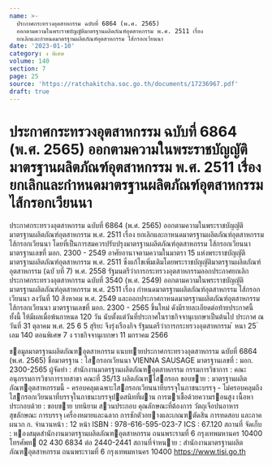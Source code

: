 ```yaml
---
name: >-
  ประกาศกระทรวงอุตสาหกรรม ฉบับที่ 6864 (พ.ศ. 2565)
  ออกตามความในพระราชบัญญัติมาตรฐานผลิตภัณฑ์อุตสาหกรรม พ.ศ. 2511 เรื่อง
  ยกเลิกและกำหนดมาตรฐานผลิตภัณฑ์อุตสาหกรรม ไส้กรอกเวียนนา
date: '2023-01-10'
category: ง พิเศษ
volume: 140
section: 7
page: 25
source: 'https://ratchakitcha.soc.go.th/documents/17236967.pdf'
draft: true
---
```


# ประกาศกระทรวงอุตสาหกรรม ฉบับที่ 6864 (พ.ศ. 2565) ออกตามความในพระราชบัญญัติมาตรฐานผลิตภัณฑ์อุตสาหกรรม พ.ศ. 2511 เรื่อง ยกเลิกและกำหนดมาตรฐานผลิตภัณฑ์อุตสาหกรรม ไส้กรอกเวียนนา

ประกาศกระทรวงอุตสาหกรรม ฉบับที่ 6864 (พ.ศ. 2565) ออกตามความในพระราชบัญญัติมาตรฐานผลิตภัณฑ์อุตสาหกรรม พ.ศ. 2511 เรื่อง ยกเลิกและกาหนดมาตรฐานผลิตภัณฑ์อุตสาหกรรม ไส้กรอกเวียนนา โดยที่เป็นการสมควรปรับปรุงมาตรฐานผลิตภัณฑ์อุตสาหกรรม ไส้กรอกเวียนนา มาตรฐานเลขที่ มอก. 2300 - 2549 อาศัยอานาจตามความในมาตรา 15 แห่งพระราชบัญญัติมาตรฐานผลิตภัณฑ์อุตสาหกรรม พ.ศ. 2511 ซึ่งแก้ไขเพิ่มเติมโดยพระราชบัญญัติมาตรฐานผลิตภัณฑ์อุตสาหกรรม (ฉบั บที่ 7) พ.ศ. 2558 รัฐมนตรีว่าการกระทรวงอุตสาหกรรมออกประกาศยกเลิกประกาศกระทรวงอุตสาหกรรม ฉบับที่ 3540 (พ.ศ. 2549) ออกตามความในพระราชบัญญัติมาตรฐานผลิตภัณฑ์อุตสาหกรรม พ.ศ. 2511 เรื่อง กำหนดมาตรฐานผลิตภัณฑ์อุตสาหกรรม ไส้กรอกเวียนนา ลงวันที่ 10 สิงหาคม พ.ศ. 2549 และออกประกาศกาหนดมาตรฐานผลิตภัณฑ์อุตสาหกรรม ไส้กรอกเวียนนา มาตรฐานเลขที่ มอก. 2300 - 2565 ขึ้นใหม่ ดังมีรายละเอียดต่อท้ายประกาศนี้ ทั้งนี้ ให้มีผลเมื่อพ้นกาหนด 120 วัน นับตั้งแต่วันที่ประกาศในราชกิจจานุเบกษาเป็นต้นไป ประกาศ ณ วันที่ 31 ตุลาคม พ.ศ. 25 6 5 สุริยะ จึงรุ่งเรืองกิจ รัฐมนตรีว่าการกระทรวงอุตสาหกรรม ้ หนา 25 ่ เลม 140 ตอนพิเศษ 7 ง ราชกิจจานุเบกษา 11 มกราคม 2566

ขอมูลมาตรฐานผลิตภัณฑอุตสาหกรรม แนบทายประกาศกระทรวงอุตสาหกรรม ฉบับที่ 6864 (พ.ศ. 2565) ชื่อมาตรฐาน : ไสกรอกเวียนนา VIENNA SAUSAGE มาตรฐานเลขที่ : มอก. 2300-2565 ผู้จัดทํา : สํานักงานมาตรฐานผลิตภัณฑอุตสาหกรรม กรรมการวิชาการ : คณะอนุกรรมการวิชาการรายสาขา คณะที่ 35/13 ผลิตภัณฑไสกรอก ขอบขาย : มาตรฐานผลิตภัณฑอุตสาหกรรมนี้ - ครอบคลุมเฉพาะไสกรอกเวียนนาที่บรรจุในภาชนะบรรจุ - ไม่ครอบคลุมถึงไสกรอกเวียนนาที่บรรจุในภาชนะบรรจุปดสนิทที่ผาน การฆาเชื้อด้วยความรอนสูง เนื้อหาประกอบด้วย : ขอบขาย บทนิยาม สวนประกอบ คุณลักษณะที่ต้องการ วัตถุเจือปนอาหาร สุขลักษณะ การบรรจุ เครื่องหมายและฉลาก การชักตัวอยางและเกณฑตัดสิน การทดสอบ และภาคผนวก ก. จํานวนหน้า : 12 หน้า ISBN : 978-616-595-023-7 ICS : 67.120 สถานที่ จัดเก็บ : หองสมุดสํานักงานมาตรฐานผลิตภัณฑอุตสาหกรรม ถนนพระรามที่ 6 กรุงเทพมหานคร 10400 โทรศัพท 02 430 6834 ต่อ 2440-2441 สถานที่จําหนาย : สํานักงานมาตรฐานผลิตภัณฑอุตสาหกรรม ถนนพระรามที่ 6 กรุงเทพมหานคร 10400 https://www.tisi.go.th
